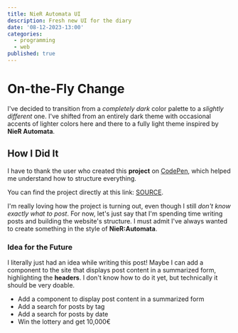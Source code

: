 ```yaml
---
title: NieR Automata UI
description: Fresh new UI for the diary
date: '08-12-2023-13:00'
categories:
  - programming
  - web
published: true
---
```


# On-the-Fly Change

I've decided to transition from a _completely dark_ color palette to a _slightly different_ one. I've shifted from an entirely dark theme with occasional accents of lighter colors here and there to a fully light theme inspired by **NieR Automata**.

## How I Did It

I have to thank the user who created this **project** on [CodePen](https://www.codepen.io), which helped me understand how to structure everything.

You can find the project directly at this link: [SOURCE](https://codepen.io/levise/pen/vMzEwr).

I'm really loving how the project is turning out, even though I still _don't know exactly what to post_. For now, let's just say that I'm spending time writing posts and building the website's structure. I must admit I've always wanted to create something in the style of **NieR:Automata**.

### Idea for the Future

I literally just had an idea while writing this post! Maybe I can add a component to the site that displays post content in a summarized form, highlighting the **headers**. I don't know how to do it yet, but technically it should be very doable.

- Add a component to display post content in a summarized form
- Add a search for posts by tag
- Add a search for posts by date
- Win the lottery and get 10,000€
